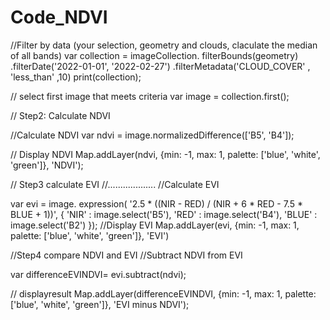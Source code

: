 # Code_NDVI
//Filter by data (your selection, geometry and clouds, claculate the median of all bands)
var collection = imageCollection. filterBounds(geometry)
.filterDate('2022-01-01', '2022-02-27')
.filterMetadata('CLOUD_COVER' , 'less_than' ,10)
print(collection);

// select first image that meets criteria
var image = collection.first();

// Step2: Calculate NDVI

//Calculate NDVI
var ndvi = image.normalizedDifference(['B5', 'B4']);

// Display NDVI
Map.addLayer(ndvi, {min: -1, max: 1, palette: ['blue', 'white', 'green']}, 'NDVI');

// Step3 calculate EVI
//...................
//Calculate EVI

var evi = image. expression(
  '2.5 * ((NIR - RED) / (NIR + 6 * RED - 7.5 * BLUE + 1))', {
    'NIR' : image.select('B5'),
    'RED' : image.select('B4'),
    'BLUE' : image.select('B2')
  });
  //Display EVI
  Map.addLayer(evi, {min: -1, max: 1, palette: ['blue', 'white', 'green']}, 'EVI')
  
  //Step4 compare NDVI and EVI
  //Subtract NDVI from EVI
  
  var differenceEVINDVI= evi.subtract(ndvi);
  
  // displayresult
  Map.addLayer(differenceEVINDVI, {min: -1, max: 1, palette: ['blue', 'white', 'green']}, 'EVI minus NDVI');
  
